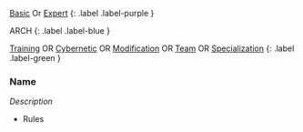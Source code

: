 
[Basic](Game/Basic-List) Or [Expert](Game/Expert-List)
{: .label .label-purple }

ARCH
{: .label .label-blue }

[Training](Game/Training-List) OR [Cybernetic](Game/Cybernetic-List) OR [Modification](Game/Modification-List) OR [Team](Game/Team-List) OR [Specialization](Game/Specialization-List)
{: .label .label-green }
### Name
*Description*
* Rules

